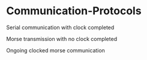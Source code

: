 # Communication-Protocols
Serial communication with clock completed

Morse transmission with no clock completed

Ongoing clocked morse communication
